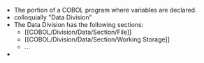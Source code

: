- The portion of a COBOL program where variables are declared.
- colloquially "Data Division"
- The Data Division has the following sections:
	- [[COBOL/Division/Data/Section/File]]
	- [[COBOL/Division/Data/Section/Working Storage]]
	- ...
-